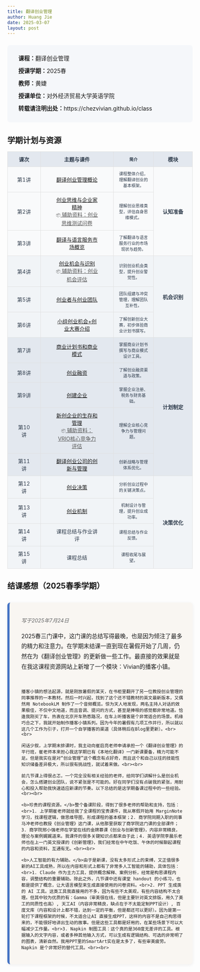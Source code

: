 ```yaml
---
title: 翻译创业管理
author: Huang Jie
date: 2025-03-07
layout: post
---
```


<!-- 课程简介区块 -->
<div style="background:#f5f7fa; border-radius:8px; padding:20px 30px; margin:24px 0 32px 0; font-size:1.1em; line-height:2.2;">
<strong>课程：</strong>翻译创业管理<br>
<strong>授课学期：</strong>2025春<br>
<strong>教师：</strong>黄婕<br>
<strong>授课单位：</strong>对外经济贸易大学英语学院<br>
<strong>转载请注明出处：</strong>https://chezvivian.github.io/class
</div>

<!-- 学期计划与资源表格 -->
## 学期计划与资源

<table class="cat-table" style="width:100%; border-collapse:collapse; text-align:center; font-size:1em; background:#fff;">
  <tr style="background:#e3e8ef; color:#2d3a4a;">
    <th style="border:1px solid #e0e0e0; padding:10px 24px; width:90px;">课次</th>
    <th style="border:1px solid #e0e0e0; padding:10px 40px; width:300px;">主题与课件</th>
    <th style="border:1px solid #e0e0e0; padding:10px 12px; font-size:0.8em; width:220px;">简介</th>
    <th style="border:1px solid #e0e0e0; padding:10px 24px; width:150px;">模块</th>
  </tr>
  <!-- 认知准备模块 -->
  <tr style="background:#f9fafb; color:#2d3a4a;">
    <td style="border:1px solid #e0e0e0; padding:10px 24px;">第1讲</td>
    <td style="border:1px solid #e0e0e0; padding:10px 40px;"><a href="https://chezvivian.github.io/class/entrepreneur_pdf/第1讲_翻译创业管理概论.pdf" target="_blank">翻译创业管理概论</a></td>
    <td style="border:1px solid #e0e0e0; padding:10px 12px; font-size:0.8em;">课程整体介绍，理解翻译创业的基本框架。</td>
    <td style="border:1px solid #e0e0e0; padding:10px 24px;" rowspan="3"><b>认知准备</b></td>
  </tr>
  <tr style="background:#f9fafb; color:#2d3a4a;">
    <td style="border:1px solid #e0e0e0; padding:10px 24px;">第2讲</td>
    <td style="border:1px solid #e0e0e0; padding:10px 40px;"><a href="https://chezvivian.github.io/class/entrepreneur_pdf/第2讲_创业思维与企业家精神.pdf" target="_blank">创业思维与企业家精神</a><br>
    <span style="color:#555;font-weight:normal;"><span style="font-size:0.8em;">📦</span></span><a href="https://chezvivian.github.io/class/entrepreneur_pdf/第2讲_创业思维测试问卷_handout.pdf" target="_blank" style="color:#555;"> 辅助资料：创业思维测试问卷</a></td>
    <td style="border:1px solid #e0e0e0; padding:10px 12px; font-size:0.8em;">理解创业思维类型，评估自身思维模式。</td>
  </tr>
  <tr style="background:#f9fafb; color:#2d3a4a;">
    <td style="border:1px solid #e0e0e0; padding:10px 24px;">第3讲</td>
    <td style="border:1px solid #e0e0e0; padding:10px 40px;"><a href="https://chezvivian.github.io/class/entrepreneur_pdf/第3讲_翻译与语言服务市场概览.pdf" target="_blank">翻译与语言服务市场概览</a></td>
    <td style="border:1px solid #e0e0e0; padding:10px 12px; font-size:0.8em;">了解翻译与语言服务行业的市场现状与趋势。</td>
  </tr>
  <!-- 机会识别模块 -->
  <tr style="background:#f1f4f7; color:#2d3a4a;">
    <td style="border:1px solid #e0e0e0; padding:10px 24px;">第4讲</td>
    <td style="border:1px solid #e0e0e0; padding:10px 40px;"><a href="https://chezvivian.github.io/class/entrepreneur_pdf/第4讲_创业机会与识别.pdf" target="_blank">创业机会与识别</a><br>
    <span style="color:#555;font-weight:normal;"><span style="font-size:0.8em;">📦</span></span><a href="https://chezvivian.github.io/class/entrepreneur_pdf/第4讲_创业机会评估_handout.pdf" target="_blank" style="color:#555;"> 辅助资料：创业机会评估</a></td>
    <td style="border:1px solid #e0e0e0; padding:10px 12px; font-size:0.8em;">识别创业机会类型，提升创业警觉性。</td>
    <td style="border:1px solid #e0e0e0; padding:10px 24px;" rowspan="3"><b>机会识别</b></td>
  </tr>
  <tr style="background:#f1f4f7; color:#2d3a4a;">
    <td style="border:1px solid #e0e0e0; padding:10px 24px;">第5讲</td>
    <td style="border:1px solid #e0e0e0; padding:10px 40px;"><a href="https://chezvivian.github.io/class/entrepreneur_pdf/第5讲_创业者与创业团队.pdf" target="_blank">创业者与创业团队</a></td>
    <td style="border:1px solid #e0e0e0; padding:10px 12px; font-size:0.8em;">团队组建与冲突管理，理解团队互补性。</td>
  </tr>
  <tr style="background:#f1f4f7; color:#2d3a4a;">
    <td style="border:1px solid #e0e0e0; padding:10px 24px;">第6讲</td>
    <td style="border:1px solid #e0e0e0; padding:10px 40px;"><a href="https://chezvivian.github.io/class/entrepreneur_pdf/第6讲_小组创业机会+创业大赛介绍.pdf" target="_blank">小组创业机会+创业大赛介绍</a></td>
    <td style="border:1px solid #e0e0e0; padding:10px 12px; font-size:0.8em;">了解创新创业大赛，初步体验商业计划书撰写。</td>
  </tr>
  <!-- 计划制定模块 -->
  <tr style="background:#e3e8ef; color:#2d3a4a;">
    <td style="border:1px solid #e0e0e0; padding:10px 24px;">第7讲</td>
    <td style="border:1px solid #e0e0e0; padding:10px 40px;"><a href="https://chezvivian.github.io/class/entrepreneur_pdf/第7讲_商业计划书和商业模式.pdf" target="_blank">商业计划书和商业模式</a></td>
    <td style="border:1px solid #e0e0e0; padding:10px 12px; font-size:0.8em;">掌握商业计划书撰写与商业模式设计工具。</td>
    <td style="border:1px solid #e0e0e0; padding:10px 24px;" rowspan="5"><b>计划制定</b></td>
  </tr>
  <tr style="background:#e3e8ef; color:#2d3a4a;">
    <td style="border:1px solid #e0e0e0; padding:10px 24px;">第8讲</td>
    <td style="border:1px solid #e0e0e0; padding:10px 40px;"><a href="https://chezvivian.github.io/class/entrepreneur_pdf/第8讲_创业融资.pdf" target="_blank">创业融资</a></td>
    <td style="border:1px solid #e0e0e0; padding:10px 12px; font-size:0.8em;">了解创业融资渠道与政策。</td>
  </tr>
  <tr style="background:#e3e8ef; color:#2d3a4a;">
    <td style="border:1px solid #e0e0e0; padding:10px 24px;">第9讲</td>
    <td style="border:1px solid #e0e0e0; padding:10px 40px;"><a href="https://chezvivian.github.io/class/entrepreneur_pdf/第9讲_创建企业.pdf" target="_blank">创建企业</a></td>
    <td style="border:1px solid #e0e0e0; padding:10px 12px; font-size:0.8em;">掌握企业注册、税务与财务基础。</td>
  </tr>
  <tr style="background:#e3e8ef; color:#2d3a4a;">
    <td style="border:1px solid #e0e0e0; padding:10px 24px;">第10讲</td>
    <td style="border:1px solid #e0e0e0; padding:10px 40px;"><a href="https://chezvivian.github.io/class/entrepreneur_pdf/第10讲_新创企业的生存与管理.pdf" target="_blank">新创企业的生存和管理</a><br>
    <span style="color:#555;font-weight:normal;"><span style="font-size:0.8em;">📦</span></span><a href="https://chezvivian.github.io/class/entrepreneur_pdf/第10讲_VRIO核心竞争力评估_handout.pdf" target="_blank" style="color:#555;"> 辅助资料：VRIO核心竞争力评估</a></td>
    <td style="border:1px solid #e0e0e0; padding:10px 12px; font-size:0.8em;">理解企业核心竞争力与管理问题。</td>
  </tr>
  <tr style="background:#e3e8ef; color:#2d3a4a;">
    <td style="border:1px solid #e0e0e0; padding:10px 24px;">第11讲</td>
    <td style="border:1px solid #e0e0e0; padding:10px 40px;"><a href="https://chezvivian.github.io/class/entrepreneur_pdf/第11讲_翻译创业公司的创新与管理.pdf" target="_blank">翻译创业公司的创新与管理</a></td>
    <td style="border:1px solid #e0e0e0; padding:10px 12px; font-size:0.8em;">创新战略与管理体系优化。</td>
  </tr>
  <!-- 决策优化模块 -->
  <tr style="background:#f1f4f7; color:#2d3a4a;">
    <td style="border:1px solid #e0e0e0; padding:10px 24px;">第12讲</td>
    <td style="border:1px solid #e0e0e0; padding:10px 40px;"><a href="https://chezvivian.github.io/class/entrepreneur_pdf/第12讲_创业决策.pdf" target="_blank">创业决策</a></td>
    <td style="border:1px solid #e0e0e0; padding:10px 12px; font-size:0.8em;">分析创业过程中的关键决策点。</td>
    <td style="border:1px solid #e0e0e0; padding:10px 24px;" rowspan="4"><b>决策优化</b></td>
  </tr>
  <tr style="background:#f1f4f7; color:#2d3a4a;">
    <td style="border:1px solid #e0e0e0; padding:10px 24px;">第13讲</td>
    <td style="border:1px solid #e0e0e0; padding:10px 40px;"><a href="https://chezvivian.github.io/class/entrepreneur_pdf/第13讲_创业机制.pdf" target="_blank">创业机制</a></td>
    <td style="border:1px solid #e0e0e0; padding:10px 12px; font-size:0.8em;">机制设计与管理，提升创业成功率。</td>
  </tr>
  <tr style="background:#f1f4f7; color:#2d3a4a;">
    <td style="border:1px solid #e0e0e0; padding:10px 24px;">第14讲</td>
    <td style="border:1px solid #e0e0e0; padding:10px 40px;">课程总结与作业讲评</td>
    <td style="border:1px solid #e0e0e0; padding:10px 12px; font-size:0.8em;">课程总结与作业反馈。</td>
  </tr>
  <tr style="background:#f1f4f7; color:#2d3a4a;">
    <td style="border:1px solid #e0e0e0; padding:10px 24px;">第15讲</td>
    <td style="border:1px solid #e0e0e0; padding:10px 40px;">课程总结</td>
    <td style="border:1px solid #e0e0e0; padding:10px 12px; font-size:0.8em;">课程收尾与展望。</td>
  </tr>
</table>

<!-- 结课感想美化区块 -->
## 结课感想（2025春季学期）

<div style="background:#f9f6f2; border-left:6px solid #4472c4; border-radius:8px; box-shadow:0 2px 8px #eee; padding:24px 24px 24px 32px; margin:32px 0;">
  <p style="font-style:italic; color:#666; margin-bottom:20px;">写于2025年7月24日</p>
  <p style="font-size:1.1em; line-height:1.8;">
    2025春三门课中，这门课的总结写得最晚，也是因为倾注了最多的精力和注意力。在学期末结课一直到现在暑假开始了几周，仍然在为《翻译创业管理》的更新做一些工作。最直接的效果就是在我这课程资源网站上新增了一个模块：Vivian的播客小镇。<br><br>

    播客小镇的想法起源，就是刚放暑假的某天，在书柜里翻开了另一位教授创业管理的同事推荐的一本教材。然后一时兴起，找到了这个还不错教材的英文最新版本，又偶然用 NotebookLM 制作了一个音频概览。惊为天人地发现，两名主持人对话的效果极佳，不仅中文地道，而且音调、提问的方式，甚至是捧哏的感觉都非常地道。恰逢我刚买了车，热衷在北京开车熟悉路况，在车上听播客是个非常适合的场景。机缘巧合之下，我就开始制作播客小镇系列。因为今年的暑假有几项工作并行，所以就以这几个工作为引子，打开一个自学播客的渠道（具体稍后在Blog里更新）。<br><br>

    闲话少叙，上学期末排课时，我主动向崔启亮老师申请承担一个《翻译创业管理》的平行班，崔老师本来担心我这学期已有《本地化翻译》一门新课要备，精力可能不足。但是我实在是对“创业管理”这个概念有点好奇，而且这个和自己以往的技能性知识储备差异极大，所以很有挑战性，就试着来做。<br><br>

    前几节课上得很忐忑，一个完全没有相关经验的老师，给同学们讲解什么是创业机会，怎么搭建创业团队，说不紧张是不可能的。好在同学们没有点破我的紧张，用耐心和投入帮助我快速适应新课的节奏。以下总结的是这学期备课过程中的一些经验。<br><br>
    
    <b>珍贵的课程资源。</b>整个备课阶段，得到了很多老师的帮助和支持，包括：<br>1. 上学期崔老师就给我了全课程的宝贵课件，我从寒假开始用 MarginNote 学习，找课程逻辑，做思维导图，形成课程的基本框架；2. 商学院同期入职的同事马冲老师也教授《创业管理》这门课，从他那里获取了商学院这门课的全部课件；3. 商学院邢小强老师在学堂在线的金牌慕课《创业与创新管理》，内容非常精良，理论与案例娓娓道来。我课件的很多关键知识点都来自于此；4. 英语学院李晨乐老师也在上一门英文授课的《创新管理》，我们经常在中午吃饭、午休的时候聊起课程的内容和资料，互通有无。<br><br>

    <b>人工智能的有力辅助。</b>由于是新课，没有太多形式上的束缚，又正值很多新的AI工具成熟，所以在内容和形式上都有了非常多人工智能的辅助，具体包括：<br>1. Claude 作为主力工具，提供概念解释、案例分析，经常是构思课程内容，调整结构的重要辅助。除此之外，几节课中还有课堂 handout 的小练习，也都是提供了概念，让大语言模型来生成直接使用的问卷资料。<br>2. PPT 生成类的 AI 工具。这类工具我直接用的不多，因为有些不太美观，有些内容结构不太合理。但其中较为优质的有：Gamma（审美很在线，但是主要针对英文排版，用久了美工的同质性也高）, 天工AI（内容非常精良，缺点在于不太能定制PPT设计）, 百度文库（内容和设计上都不错，达到一定的平衡，但是都还可以更好）。因为是第一轮打下课程框架的时候，不太适合让AI 直接生成PPT，这样的内容不是自己构思得来的，不能很好地讲出生动的故事。但是这些工具都是好用的，在某些场景下可以大幅减少工作量。<br>3. Napkin 制图工具：这个真的是360度无差评的工具。根据输入的文字内容，或者多种其他输入方式，可以生成有逻辑结构、可选的非常明了的图表，清新自然。我用PPT里的SmartArt实在是太多了，有些审美疲劳。Napkin 是个非常好的替代工具。<br><br>


  </p>
</div>